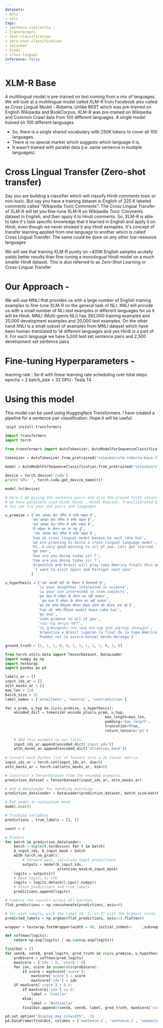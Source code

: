 ```yaml
---
datasets:
- mnli
- xnli
tags:
- sentence-similarity
- transformers
- text-classification
- zero-shot-classification
- salesken
- hindi
- cross-lingual
inference: false
---
```


# XLM-R Base

A multilingual model is pre-trained on text coming from a mix of languages. We will look at a multilingual model called XLM-R from Facebook also called as Cross Lingual Model - Roberta. Unlike BERT which was pre-trained on English Wikipedia and BookCorpus, XLM-R was pre-trained on Wikipedia and Common Crawl data from 100 different languages. A single model trained on 100 different languages. 
* So, there is a single shared vocabulary with 250K tokens to cover all 100 languages.
* There is no special marker which suggests which language it is.
* It wasn't trained with parallel data (i.e. same sentence in multiple languages)

# Cross Lingual Transfer (Zero-shot transfer)

Say you are building a classifier which will classify Hindi comments toxic or non-toxic. But say you have a training dataset in English of 225 K labeled comments called "Wikipedia Toxic Comments". The Cross Lingual Transfer of XLM-R will let you fine-tune XLM-R on Wikipedia Toxic Comments dataset in English, and then apply it to Hindi comments. So, XLM-R is able to take it's task specific knowledge that it learned in English and apply it on Hindi, even though we never showed it any Hindi exmaples. It's concept of transfer learning applied from one language to another which is called Cross Lingual Transfer. The same could be done on any other low-resource languages

We will see that training XLM-R purely on ~400K English samples acutally yields better results than fine-tuning a monolingual Hindi model on a much smaller Hindi dataset. This is also referred to as Zero-Shot Learning or Cross-Lingual Transfer

# Our Approach -

We will use MNLI that provides us with a large number of English training examples to fine-tune XLM-R on the general task of NLI. XNLI will provide us with a small number of NLI test examples in different languages for us it will be Hindi. MNLI (Multi-genre NLI) has 392,000 training examples and 20,000 development examples and 20,000 test examples. On the other hand XNLI is a small subset of examples from MNLI dataset which have been human-translated to 14 different languages and yes Hindi is a part of it. For each language we have 5,000 test set sentence pairs and 2,500 development set sentence pairs

# Fine-tuning Hyperparameters -

learning rate : 5e-6 with linear learning rate scheduling over total steps
epochs = 2
batch_size = 32
GPU : Tesla T4

# Using this model
This model can be used using Huggingface Transformers. I have created a pipeline for a sentence pair classification. Hope it will be useful.

```python
!pip3 install transformers

import transformers
import torch

from transformers import AutoTokenizer, AutoModelForSequenceClassification
  
tokenizer = AutoTokenizer.from_pretrained("salesken/xlm-roberta-base-finetuned-mnli-cross-lingual-transfer")

model = AutoModelForSequenceClassification.from_pretrained("salesken/xlm-roberta-base-finetuned-mnli-cross-lingual-transfer")

device = torch.device('cuda')
print('GPU: ', torch.cuda.get_device_name(0))

model.to(device)

# Here I am giving the sentence pairs and also the ground truth values (1 : Similar, 0 : NotSimilar)
# we have purposely used Hindi-Hindi , Hindi-English, Transliterated Hindi-Engish, Kannada and Spanish and also code-switching of languages
# You can try your own pairs and languages

u_premise = ['क्या आपका बेटा गणित में रूचि रखता है',
            'क्या आपका बेटा गणित में रूचि रखता है',
            'क्या आपका बेटा गणित में रूचि रखता है',
            'मैं त्योहार के दौरान घर जा रहा हूँ',
             'क्या आपका बेटा गणित में रूचि रखता है',
            'hum ek cross lingual model banane ka soch rahe hai',
            'we are planning to build a cross-lingual language model',
            'Hi. A very good morning to all of you. Lets get started. ',
            'शुभ प्रभात',
            'how are you doing today sir ?',
            'how are you doing today sir ?',
            'Argentina and Brazil will play Copa America finals this weekend',
             'I want to visit Spain and Portugal next year'
            ]

u_hypothesis = ['क्या आपकी बेटी को विज्ञान में दिलचस्पी है',
               'is your daughther interested in science',
               'is your son interested in stem subjects',
               'इस साल मैं त्योहार के दौरान घर नहीं जाऊंगा',
                'इस साल मैं त्योहार के दौरान घर नहीं जाऊंगा',
               'हम एक क्रॉस-लिंगुअल लैंग्वेज मॉडल बनाने की योजना बना रहे हैं',
               'hum ek क्रॉस-लिंगुअल model bana rahe hai',
               'शुभ प्रभात',
               'subh prabhat to all of you',
               'ಇಂದು ನೀವು ಹೇಗಿದ್ದೀರಿ ಸರ್?',
               'ನನ್ನ ಸ್ನಾತಕೋತ್ತರರಿಗಾಗಿ ನಾನು ಯಂತ್ರ ಕಲಿಕೆ ಮತ್ತು ಡೇಟಾ ವಿಜ್ಞಾನವನ್ನು ಮಾಡುತ್ತಿದ್ದೇನೆ',
               'Argentina y Brasil jugarán la final de la Copa América este fin de semana',
               'Puedes ver la aurora boreal desde Noruega']

ground_truth = [1, 1, 1, 0, 0, 1, 1, 1, 1, 1, 0, 1, 0]

from torch.utils.data import TensorDataset, DataLoader
import numpy as np
import textwrap
import pandas as pd

labels_ar = []
input_ids_ar = []
attn_masks_ar = []
max_len = 128
batch_size = 32
label_names = ['entailment', 'neutral', 'contradiction']

for u_prem, u_hyp in zip(u_premise, u_hypothesis):
    encoded_dict = tokenizer.encode_plus(u_prem, u_hyp, 
                                              max_length=max_len, 
                                              padding='max_length',
                                              truncation=True, 
                                              return_tensors='pt')
    
    # Add this example to our lists.
    input_ids_ar.append(encoded_dict['input_ids'])
    attn_masks_ar.append(encoded_dict['attention_mask'])
    
# Convert each Python list of Tensors into a 2D Tensor matrix.
input_ids_ar = torch.cat(input_ids_ar, dim=0)
attn_masks_ar = torch.cat(attn_masks_ar, dim=0)

# Construct a TensorDataset from the encoded examples.
prediction_dataset = TensorDataset(input_ids_ar, attn_masks_ar)

# And a dataloader for handling batching.
prediction_dataloader = DataLoader(prediction_dataset, batch_size=batch_size)

# Put model in evaluation mode
model.eval()

# Tracking variables 
predictions , true_labels = [], []

count = 0

# Predict 
for batch in prediction_dataloader:
    batch = tuple(t.to(device) for t in batch)
    b_input_ids, b_input_mask = batch
    with torch.no_grad():
        # Forward pass, calculate logit predictions
        outputs = model(b_input_ids, 
                        attention_mask=b_input_mask)
    logits = outputs[0]
    # Move logits to CPU
    logits = logits.detach().cpu().numpy()
    # Store predictions and true labels
    predictions.append(logits)

# Combine the results across all batches. 
flat_predictions = np.concatenate(predictions, axis=0)

# For each sample, pick the label (0, 1, or 2) with the highest score.
predicted_labels = np.argmax(flat_predictions, axis=1).flatten()

wrapper = textwrap.TextWrapper(width = 80, initial_indent='   ',subsequent_indent='   ')

def softmax(logits):
    return np.exp(logits) / np.sum(np.exp(logits))

finalOut = []
for sentA, sentB, pred_logits, grnd_truth in zip(u_premise, u_hypothesis, flat_predictions, ground_truth):
    probScore = softmax(pred_logits)
    maxScore = {'idx': 0, 'score': 0}
    for idx, score in enumerate(probScore):
        if score > maxScore['score']:
            maxScore['score'] = score
            maxScore['idx'] = idx
    if maxScore['score'] > 0.4:
        if maxScore['idx'] == 0:
            label = 'Similar'
        else:
            label = 'NotSimilar'
        finalOut.append((sentA, sentB, label, grnd_truth, maxScore['score']))

pd.set_option("display.max_colwidth", -1)
pd.DataFrame(finalOut, columns = ['sentence-1', 'sentence-2', 'semantic_matching', 'ground_truth', 'probability_score'])

```
